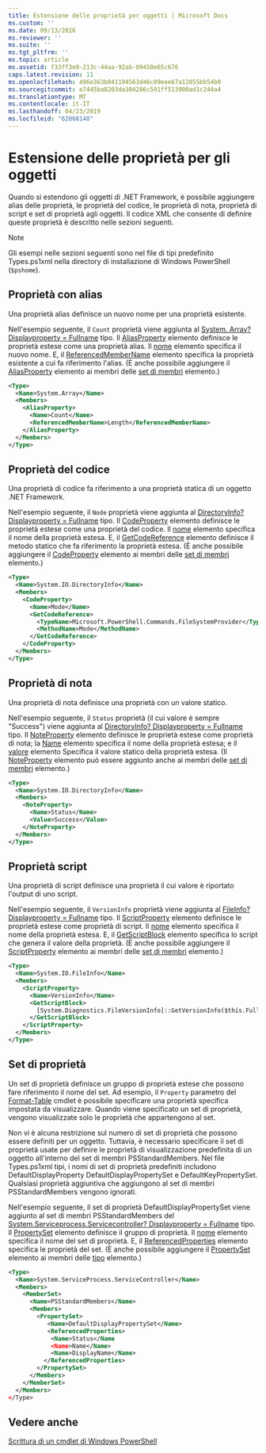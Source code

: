 ```yaml
---
title: Estensione delle proprietà per oggetti | Microsoft Docs
ms.custom: ''
ms.date: 09/13/2016
ms.reviewer: ''
ms.suite: ''
ms.tgt_pltfrm: ''
ms.topic: article
ms.assetid: f33ff3e9-213c-44aa-92ab-09450e65c676
caps.latest.revision: 11
ms.openlocfilehash: 496e363b041194563d46c09eee67a12055bb54b0
ms.sourcegitcommit: e7445ba8203da304286c591ff513900ad1c244a4
ms.translationtype: MT
ms.contentlocale: it-IT
ms.lasthandoff: 04/23/2019
ms.locfileid: "62068148"
---
```

# <a name="extending-properties-for-objects"></a>Estensione delle proprietà per gli oggetti

Quando si estendono gli oggetti di .NET Framework, è possibile aggiungere alias delle proprietà, le proprietà del codice, le proprietà di nota, proprietà di script e set di proprietà agli oggetti. Il codice XML che consente di definire queste proprietà è descritto nelle sezioni seguenti.

> [!NOTE]
> Gli esempi nelle sezioni seguenti sono nel file di tipi predefinito Types.ps1xml nella directory di installazione di Windows PowerShell (`$pshome`).

## <a name="alias-properties"></a>Proprietà con alias

Una proprietà alias definisce un nuovo nome per una proprietà esistente.

Nell'esempio seguente, il `Count` proprietà viene aggiunta al [System. Array? Displayproperty = Fullname](/dotnet/api/System.Array) tipo. Il [AliasProperty](http://msdn.microsoft.com/en-us/b140038c-807a-4bb9-beca-332491cda1b1) elemento definisce le proprietà estese come una proprietà alias. Il [nome](http://msdn.microsoft.com/en-us/b58e9d21-c8c9-49a5-909e-9c1cfc64f873) elemento specifica il nuovo nome. E, il [ReferencedMemberName](http://msdn.microsoft.com/en-us/0c5db6cc-9033-4d48-88a7-76b962882f7a) elemento specifica la proprietà esistente a cui fa riferimento l'alias. (È anche possibile aggiungere il [AliasProperty](http://msdn.microsoft.com/en-us/d6647953-94ad-4b0b-af2e-4dda6952dee1) elemento ai membri delle [set di membri](http://msdn.microsoft.com/en-us/46a50fb5-e150-4c03-8584-e1b53e4d49e3) elemento.)

```xml
<Type>
  <Name>System.Array</Name>
  <Members>
    <AliasProperty>
      <Name>Count</Name>
      <ReferencedMemberName>Length</ReferencedMemberName>
    </AliasProperty>
  </Members>
</Type>
```

## <a name="code-properties"></a>Proprietà del codice

Una proprietà di codice fa riferimento a una proprietà statica di un oggetto .NET Framework.

Nell'esempio seguente, il `Node` proprietà viene aggiunta al [DirectoryInfo? Displayproperty = Fullname](/dotnet/api/System.IO.DirectoryInfo) tipo. Il [CodeProperty](http://msdn.microsoft.com/en-us/59bc4d18-41eb-4c0d-8ad3-bbfa5dc488db) elemento definisce le proprietà estese come una proprietà del codice. Il [nome](http://msdn.microsoft.com/en-us/b58e9d21-c8c9-49a5-909e-9c1cfc64f873) elemento specifica il nome della proprietà estesa. E, il [GetCodeReference](http://msdn.microsoft.com/en-us/62af34f5-cc22-42c0-9e0c-3bd0f5c1a4a0) elemento definisce il metodo statico che fa riferimento la proprietà estesa. (È anche possibile aggiungere il [CodeProperty](http://msdn.microsoft.com/en-us/59bc4d18-41eb-4c0d-8ad3-bbfa5dc488db) elemento ai membri delle [set di membri](http://msdn.microsoft.com/en-us/46a50fb5-e150-4c03-8584-e1b53e4d49e3) elemento.)

```xml
<Type>
  <Name>System.IO.DirectoryInfo</Name>
  <Members>
    <CodeProperty>
      <Name>Mode</Name>
      <GetCodeReference>
        <TypeName>Microsoft.PowerShell.Commands.FileSystemProvider</TypeName>
        <MethodName>Mode</MethodName>
      </GetCodeReference>
    </CodeProperty>
  </Members>
</Type>
```

## <a name="note-properties"></a>Proprietà di nota

Una proprietà di nota definisce una proprietà con un valore statico.

Nell'esempio seguente, il `Status` proprietà (il cui valore è sempre "Success") viene aggiunta al [DirectoryInfo? Displayproperty = Fullname](/dotnet/api/System.IO.DirectoryInfo) tipo. Il [NoteProperty](http://msdn.microsoft.com/en-us/331e6c50-d703-43f0-89bc-ca9fb97800eb) elemento definisce le proprietà estese come proprietà di nota; la [Name](http://msdn.microsoft.com/en-us/b58e9d21-c8c9-49a5-909e-9c1cfc64f873) elemento specifica il nome della proprietà estesa; e il [valore](http://msdn.microsoft.com/en-us/f3c77546-b98e-4c4e-bbe0-6dfd06696d1c) elemento Specifica il valore statico della proprietà estesa. (Il [NoteProperty](http://msdn.microsoft.com/en-us/331e6c50-d703-43f0-89bc-ca9fb97800eb) elemento può essere aggiunto anche ai membri delle [set di membri](http://msdn.microsoft.com/en-us/46a50fb5-e150-4c03-8584-e1b53e4d49e3) elemento.)

```xml
<Type>
  <Name>System.IO.DirectoryInfo</Name>
  <Members>
    <NoteProperty>
      <Name>Status</Name>
      <Value>Success</Value>
    </NoteProperty>
  </Members>
</Type>
```

## <a name="script-properties"></a>Proprietà script

Una proprietà di script definisce una proprietà il cui valore è riportato l'output di uno script.

Nell'esempio seguente, il `VersionInfo` proprietà viene aggiunta al [FileInfo? Displayproperty = Fullname](/dotnet/api/System.IO.FileInfo) tipo. Il [ScriptProperty](http://msdn.microsoft.com/en-us/858a4247-676b-4cc9-9f3e-057109aad350) elemento definisce le proprietà estese come proprietà di script. Il [nome](http://msdn.microsoft.com/en-us/b58e9d21-c8c9-49a5-909e-9c1cfc64f873) elemento specifica il nome della proprietà estesa. E, il [GetScriptBlock](http://msdn.microsoft.com/en-us/f3c77546-b98e-4c4e-bbe0-6dfd06696d1c) elemento specifica lo script che genera il valore della proprietà. (È anche possibile aggiungere il [ScriptProperty](http://msdn.microsoft.com/en-us/858a4247-676b-4cc9-9f3e-057109aad350) elemento ai membri delle [set di membri](http://msdn.microsoft.com/en-us/46a50fb5-e150-4c03-8584-e1b53e4d49e3) elemento.)

```xml
<Type>
  <Name>System.IO.FileInfo</Name>
  <Members>
    <ScriptProperty>
      <Name>VersionInfo</Name>
      <GetScriptBlock>
        [System.Diagnostics.FileVersionInfo]::GetVersionInfo($this.FullName)
      </GetScriptBlock>
    </ScriptProperty>
  </Members>
</Type>
```

## <a name="property-sets"></a>Set di proprietà

Un set di proprietà definisce un gruppo di proprietà estese che possono fare riferimento il nome del set. Ad esempio, il `Property` parametro del [Format-Table](/powershell/module/Microsoft.PowerShell.Utility/Format-Table) cmdlet è possibile specificare una proprietà specifica impostata da visualizzare. Quando viene specificato un set di proprietà, vengono visualizzate solo le proprietà che appartengono al set.

Non vi è alcuna restrizione sul numero di set di proprietà che possono essere definiti per un oggetto. Tuttavia, è necessario specificare il set di proprietà usate per definire le proprietà di visualizzazione predefinita di un oggetto all'interno del set di membri PSStandardMembers. Nel file Types.ps1xml tipi, i nomi di set di proprietà predefiniti includono DefaultDisplayProperty DefaultDisplayPropertySet e DefaultKeyPropertySet. Qualsiasi proprietà aggiuntiva che aggiungono al set di membri PSStandardMembers vengono ignorati.

Nell'esempio seguente, il set di proprietà DefaultDisplayPropertySet viene aggiunto al set di membri PSStandardMembers del [System.Serviceprocess.Servicecontroller? Displayproperty = Fullname](/dotnet/api/System.ServiceProcess.ServiceController) tipo. Il [PropertySet](http://msdn.microsoft.com/en-us/14cdc234-796e-4857-9b51-bdbaa1412188) elemento definisce il gruppo di proprietà. Il [nome](http://msdn.microsoft.com/en-us/b58e9d21-c8c9-49a5-909e-9c1cfc64f873) elemento specifica il nome del set di proprietà. E, il [ReferencedProperties](http://msdn.microsoft.com/en-us/5e620423-8679-4fbf-b6db-9f79288e4786) elemento specifica le proprietà del set. (È anche possibile aggiungere il [PropertySet](http://msdn.microsoft.com/en-us/14cdc234-796e-4857-9b51-bdbaa1412188) elemento ai membri delle [tipo](http://msdn.microsoft.com/en-us/e5dbd353-d6b2-40a1-92b6-6f1fea744ebe) elemento.)

```xml
<Type>
  <Name>System.ServiceProcess.ServiceController</Name>
  <Members>
    <MemberSet>
      <Name>PSStandardMembers</Name>
      <Members>
        <PropertySet>
           <Name>DefaultDisplayPropertySet</Name>
           <ReferencedProperties>
            <Name>Status</Name
            <Name>Name</Name>
            <Name>DisplayName</Name>
          </ReferencedProperties>
        </PropertySet>
      </Members>
    </MemberSet>
  </Members>
</Type>
```

## <a name="see-also"></a>Vedere anche

[Scrittura di un cmdlet di Windows PowerShell](./writing-a-windows-powershell-cmdlet.md)
